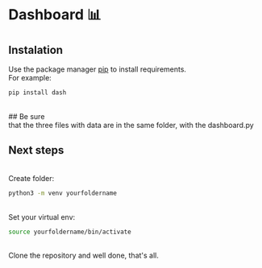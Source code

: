 # Dashboard 📊
## Instalation
Use the package manager [pip](https://pip.pypa.io/en/stable/) to install requirements. 
<br>
For example: 
<br>

```bash
pip install dash
```
<br>
## Be sure
<br>
that the three files with data are in the same folder, with the dashboard.py
<br>

## Next steps
<br>
Create folder:
<br>

```bash
python3 -m venv yourfoldername
```
<br>
Set your virtual env:
<br>

```bash
source yourfoldername/bin/activate
```
<br>
Clone the repository and well done, that's all.
